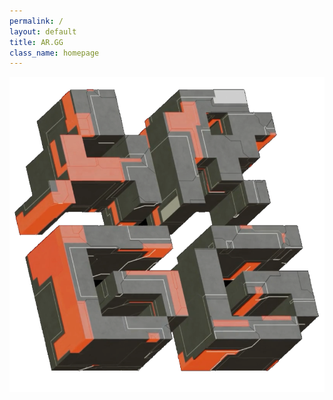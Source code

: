 ```yaml
---
permalink: /
layout: default
title: AR.GG
class_name: homepage
---
```


![logo](/assets/icon-big.png)